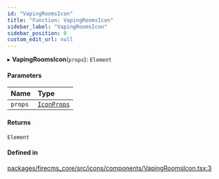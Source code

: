 ```yaml
---
id: "VapingRoomsIcon"
title: "Function: VapingRoomsIcon"
sidebar_label: "VapingRoomsIcon"
sidebar_position: 0
custom_edit_url: null
---
```


▸ **VapingRoomsIcon**(`props`): `Element`

#### Parameters

| Name | Type |
| :------ | :------ |
| `props` | [`IconProps`](../types/IconProps.md) |

#### Returns

`Element`

#### Defined in

[packages/firecms_core/src/icons/components/VapingRoomsIcon.tsx:3](https://github.com/FireCMSco/firecms/blob/d45f3739/packages/firecms_core/src/icons/components/VapingRoomsIcon.tsx#L3)
